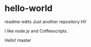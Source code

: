 # hello-world
readme-edits
Just another repository
Hi!

I like node.js and Coffeescripts.


Hello!
master
